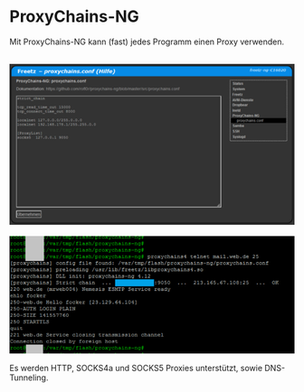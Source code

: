 # ProxyChains-NG
Mit ProxyChains-NG kann (fast) jedes Programm einen Proxy verwenden.<br>

<br>
<a href='../../README/screenshots/000-PKG_proxychains-ng.png'><img src='../../README/screenshots/000-PKG_proxychains-ng_md.png'></a>
&emsp;
<a href='../../README/screenshots/000-PKG_proxychains-ng_terminal.png'><img src='../../README/screenshots/000-PKG_proxychains-ng_terminal_md.png'></a>
<br>

Es werden HTTP, SOCKS4a und SOCKS5 Proxies unterstützt, sowie DNS-Tunneling.


